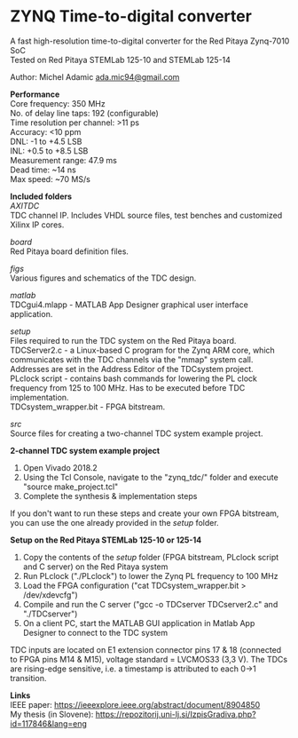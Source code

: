 # ZYNQ Time-to-digital converter
A fast high-resolution time-to-digital converter for the Red Pitaya Zynq-7010 SoC\
Tested on Red Pitaya STEMLab 125-10 and STEMLab 125-14

Author: Michel Adamic ada.mic94@gmail.com

**Performance**\
Core frequency: 350 MHz\
No. of delay line taps: 192 (configurable)\
Time resolution per channel: >11 ps\
Accuracy: <10 ppm\
DNL: -1 to +4.5 LSB\
INL: +0.5 to +8.5 LSB\
Measurement range: 47.9 ms\
Dead time: ~14 ns\
Max speed: ~70 MS/s

**Included folders**\
*AXITDC*\
TDC channel IP. Includes VHDL source files, test benches and customized Xilinx IP cores.

*board*\
Red Pitaya board definition files.

*figs*\
Various figures and schematics of the TDC design.

*matlab*\
TDCgui4.mlapp - MATLAB App Designer graphical user interface application.

*setup*\
Files required to run the TDC system on the Red Pitaya board.\
TDCServer2.c - a Linux-based C program for the Zynq ARM core, which communicates with the TDC channels via the "mmap" system call. Addresses are set in the Address Editor of the TDCsystem project.\
PLclock script - contains bash commands for lowering the PL clock frequency from 125 to 100 MHz. Has to be executed before TDC implementation.\
TDCsystem_wrapper.bit - FPGA bitstream.

*src*\
Source files for creating a two-channel TDC system example project.

**2-channel TDC system example project**
1. Open Vivado 2018.2
2. Using the Tcl Console, navigate to the "zynq_tdc/" folder and execute "source make_project.tcl"
3. Complete the synthesis & implementation steps

If you don't want to run these steps and create your own FPGA bitstream, you can use the one already provided in the *setup* folder.

**Setup on the Red Pitaya STEMLab 125-10 or 125-14**
1. Copy the contents of the *setup* folder (FPGA bitstream, PLclock script and C server) on the Red Pitaya system
2. Run PLclock ("./PLclock") to lower the Zynq PL frequency to 100 MHz
3. Load the FPGA configuration ("cat TDCsystem_wrapper.bit > /dev/xdevcfg")
4. Compile and run the C server ("gcc -o TDCserver TDCserver2.c" and "./TDCserver")
5. On a client PC, start the MATLAB GUI application in Matlab App Designer to connect to the TDC system

TDC inputs are located on E1 extension connector pins 17 & 18 (connected to FPGA pins M14 & M15), voltage standard = LVCMOS33 (3,3 V). The TDCs are rising-edge sensitive, i.e. a timestamp is attributed to each 0->1 transition.

**Links**\
IEEE paper: https://ieeexplore.ieee.org/abstract/document/8904850 \
My thesis (in Slovene): https://repozitorij.uni-lj.si/IzpisGradiva.php?id=117846&lang=eng
